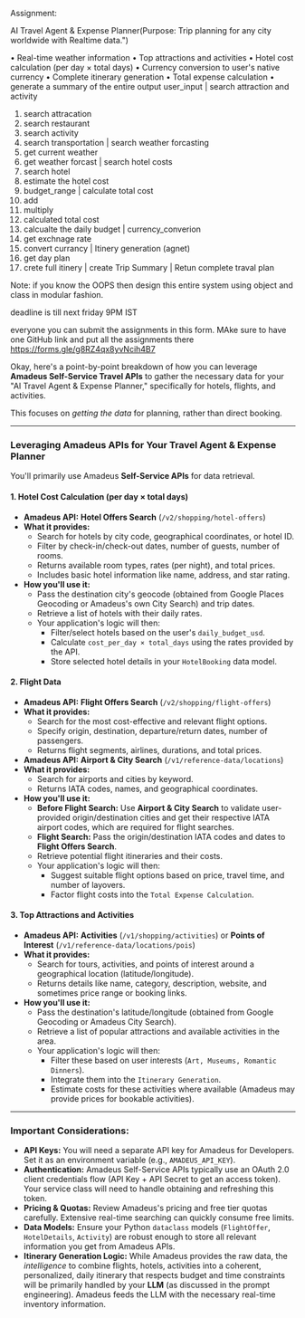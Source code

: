 
Assignment:
    
AI Travel Agent & Expense Planner(Purpose: Trip planning for any city worldwide with Realtime data.")

• Real-time weather information
• Top attractions and activities
• Hotel cost calculation (per day × total days)
• Currency conversion to user's native currency
• Complete itinerary generation
• Total expense calculation
• generate a summary of the entire output
user_input
  |
search attraction and activity
1. search attracation
2. search restaurant
3. search activity
4. search transportation
  |
search weather forcasting
1. get current weather
2. get weather forcast
  |
search hotel costs
1. search hotel
2. estimate the hotel cost
3. budget_range
  |
calculate total cost
1. add
2. multiply
3. calculated total cost
4. calcualte the daily budget
    | 
currency_converion
1. get exchnage rate
2. convert currancy
    | 
Itinery generation (agnet)
1. get day plan
2. crete full itinery
    |
create Trip Summary
    |
Retun complete traval plan

Note: if you know the OOPS then design this entire system using object and class in modular fashion.


deadline is till next friday 9PM IST


 everyone you can submit the assignments in this form. MAke sure to have one GitHub link and put all the assignments there https://forms.gle/g8RZ4qx8yvNcih4B7


 Okay, here's a point-by-point breakdown of how you can leverage **Amadeus Self-Service Travel APIs** to gather the necessary data for your "AI Travel Agent & Expense Planner," specifically for hotels, flights, and activities.

This focuses on *getting the data* for planning, rather than direct booking.

---

### Leveraging Amadeus APIs for Your Travel Agent & Expense Planner

You'll primarily use Amadeus **Self-Service APIs** for data retrieval.

#### 1. Hotel Cost Calculation (per day × total days)

* **Amadeus API:** **Hotel Offers Search** (`/v2/shopping/hotel-offers`)
* **What it provides:**
    * Search for hotels by city code, geographical coordinates, or hotel ID.
    * Filter by check-in/check-out dates, number of guests, number of rooms.
    * Returns available room types, rates (per night), and total prices.
    * Includes basic hotel information like name, address, and star rating.
* **How you'll use it:**
    * Pass the destination city's geocode (obtained from Google Places Geocoding or Amadeus's own City Search) and trip dates.
    * Retrieve a list of hotels with their daily rates.
    * Your application's logic will then:
        * Filter/select hotels based on the user's `daily_budget_usd`.
        * Calculate `cost_per_day × total_days` using the rates provided by the API.
        * Store selected hotel details in your `HotelBooking` data model.

#### 2. Flight Data

* **Amadeus API:** **Flight Offers Search** (`/v2/shopping/flight-offers`)
* **What it provides:**
    * Search for the most cost-effective and relevant flight options.
    * Specify origin, destination, departure/return dates, number of passengers.
    * Returns flight segments, airlines, durations, and total prices.
* **Amadeus API:** **Airport & City Search** (`/v1/reference-data/locations`)
* **What it provides:**
    * Search for airports and cities by keyword.
    * Returns IATA codes, names, and geographical coordinates.
* **How you'll use it:**
    * **Before Flight Search:** Use **Airport & City Search** to validate user-provided origin/destination cities and get their respective IATA airport codes, which are required for flight searches.
    * **Flight Search:** Pass the origin/destination IATA codes and dates to **Flight Offers Search**.
    * Retrieve potential flight itineraries and their costs.
    * Your application's logic will then:
        * Suggest suitable flight options based on price, travel time, and number of layovers.
        * Factor flight costs into the `Total Expense Calculation`.

#### 3. Top Attractions and Activities

* **Amadeus API:** **Activities** (`/v1/shopping/activities`) or **Points of Interest** (`/v1/reference-data/locations/pois`)
* **What it provides:**
    * Search for tours, activities, and points of interest around a geographical location (latitude/longitude).
    * Returns details like name, category, description, website, and sometimes price range or booking links.
* **How you'll use it:**
    * Pass the destination's latitude/longitude (obtained from Google Geocoding or Amadeus City Search).
    * Retrieve a list of popular attractions and available activities in the area.
    * Your application's logic will then:
        * Filter these based on user interests (`Art, Museums, Romantic Dinners`).
        * Integrate them into the `Itinerary Generation`.
        * Estimate costs for these activities where available (Amadeus may provide prices for bookable activities).

---

### Important Considerations:

* **API Keys:** You will need a separate API key for Amadeus for Developers. Set it as an environment variable (e.g., `AMADEUS_API_KEY`).
* **Authentication:** Amadeus Self-Service APIs typically use an OAuth 2.0 client credentials flow (API Key + API Secret to get an access token). Your service class will need to handle obtaining and refreshing this token.
* **Pricing & Quotas:** Review Amadeus's pricing and free tier quotas carefully. Extensive real-time searching can quickly consume free limits.
* **Data Models:** Ensure your Python `dataclass` models (`FlightOffer`, `HotelDetails`, `Activity`) are robust enough to store all relevant information you get from Amadeus APIs.
* **Itinerary Generation Logic:** While Amadeus provides the raw data, the *intelligence* to combine flights, hotels, activities into a coherent, personalized, daily itinerary that respects budget and time constraints will be primarily handled by your **LLM** (as discussed in the prompt engineering). Amadeus feeds the LLM with the necessary real-time inventory information.